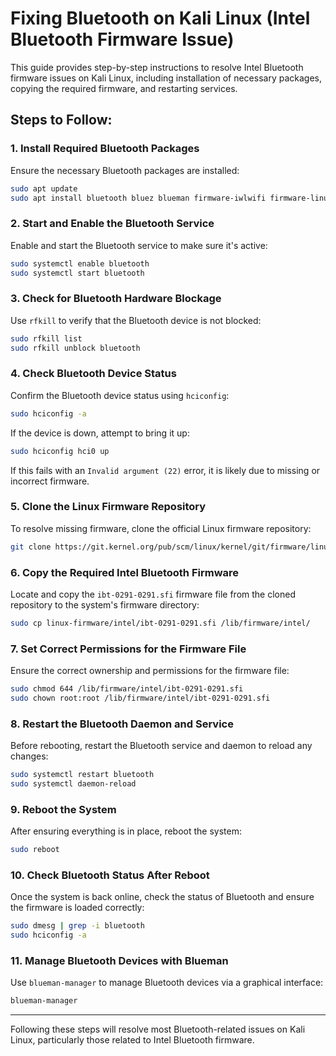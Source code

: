 
# Fixing Bluetooth on Kali Linux (Intel Bluetooth Firmware Issue)

This guide provides step-by-step instructions to resolve Intel Bluetooth firmware issues on Kali Linux, including installation of necessary packages, copying the required firmware, and restarting services.

## Steps to Follow:

### 1. Install Required Bluetooth Packages
Ensure the necessary Bluetooth packages are installed:

```bash
sudo apt update
sudo apt install bluetooth bluez blueman firmware-iwlwifi firmware-linux-nonfree
```

### 2. Start and Enable the Bluetooth Service
Enable and start the Bluetooth service to make sure it's active:

```bash
sudo systemctl enable bluetooth
sudo systemctl start bluetooth
```

### 3. Check for Bluetooth Hardware Blockage
Use `rfkill` to verify that the Bluetooth device is not blocked:

```bash
sudo rfkill list
sudo rfkill unblock bluetooth
```

### 4. Check Bluetooth Device Status
Confirm the Bluetooth device status using `hciconfig`:

```bash
sudo hciconfig -a
```

If the device is down, attempt to bring it up:

```bash
sudo hciconfig hci0 up
```

If this fails with an `Invalid argument (22)` error, it is likely due to missing or incorrect firmware.

### 5. Clone the Linux Firmware Repository
To resolve missing firmware, clone the official Linux firmware repository:

```bash
git clone https://git.kernel.org/pub/scm/linux/kernel/git/firmware/linux-firmware.git
```

### 6. Copy the Required Intel Bluetooth Firmware
Locate and copy the `ibt-0291-0291.sfi` firmware file from the cloned repository to the system's firmware directory:

```bash
sudo cp linux-firmware/intel/ibt-0291-0291.sfi /lib/firmware/intel/
```

### 7. Set Correct Permissions for the Firmware File
Ensure the correct ownership and permissions for the firmware file:

```bash
sudo chmod 644 /lib/firmware/intel/ibt-0291-0291.sfi
sudo chown root:root /lib/firmware/intel/ibt-0291-0291.sfi
```

### 8. Restart the Bluetooth Daemon and Service
Before rebooting, restart the Bluetooth service and daemon to reload any changes:

```bash
sudo systemctl restart bluetooth
sudo systemctl daemon-reload
```

### 9. Reboot the System
After ensuring everything is in place, reboot the system:

```bash
sudo reboot
```

### 10. Check Bluetooth Status After Reboot
Once the system is back online, check the status of Bluetooth and ensure the firmware is loaded correctly:

```bash
sudo dmesg | grep -i bluetooth
sudo hciconfig -a
```

### 11. Manage Bluetooth Devices with Blueman
Use `blueman-manager` to manage Bluetooth devices via a graphical interface:

```bash
blueman-manager
```

---

Following these steps will resolve most Bluetooth-related issues on Kali Linux, particularly those related to Intel Bluetooth firmware.
